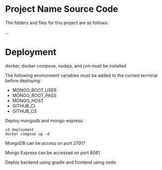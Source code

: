 # Project Name Source Code

The folders and files for this project are as follows:

...

# Deployment

docker, docker compose, nodejs, and jvm must be installed

The following environment variables must be added to the current terminal before deploying:

- MONGO_ROOT_USER
- MONGO_ROOT_PASS
- MONGO_HOST
- GITHUB_CI
- GITHUB_CS

Deploy mongodb and mongo-express:

```
cd deployment
docker compose up -d
```

MongoDB can be access on port 27017

Mongo Express can be accessed on port 8081

Deploy backend using gradle and frontend using node